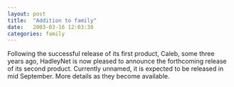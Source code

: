 ```yaml
---
layout: post
title:  "Addition to family"
date:   2003-03-16 12:03:38
categories: family
---
```

Following the successful release of its first product, Caleb, some three years ago, HadleyNet is now pleased to announce the forthcoming release of its second product. Currently unnamed, it is expected to be released in mid September. More details as they become available.

